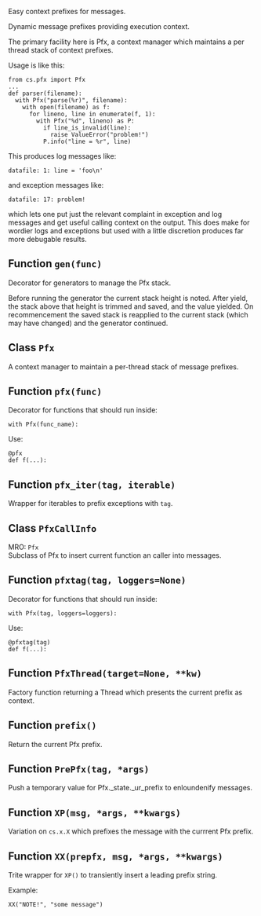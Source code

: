 Easy context prefixes for messages.


Dynamic message prefixes providing execution context.

The primary facility here is Pfx,
a context manager which maintains a per thread stack of context prefixes.

Usage is like this:

    from cs.pfx import Pfx
    ...
    def parser(filename):
      with Pfx("parse(%r)", filename):
        with open(filename) as f:
          for lineno, line in enumerate(f, 1):
            with Pfx("%d", lineno) as P:
              if line_is_invalid(line):
                raise ValueError("problem!")
              P.info("line = %r", line)

This produces log messages like:

    datafile: 1: line = 'foo\n'

and exception messages like:

    datafile: 17: problem!

which lets one put just the relevant complaint in exception and log
messages and get useful calling context on the output.
This does make for wordier logs and exceptions
but used with a little discretion produces far more debugable results.

## Function `gen(func)`

Decorator for generators to manage the Pfx stack.

Before running the generator the current stack height is
noted.  After yield, the stack above that height is trimmed
and saved, and the value yielded.  On recommencement the saved
stack is reapplied to the current stack (which may have
changed) and the generator continued.

## Class `Pfx`

A context manager to maintain a per-thread stack of message prefixes.

## Function `pfx(func)`

Decorator for functions that should run inside:

    with Pfx(func_name):

Use:

    @pfx
    def f(...):

## Function `pfx_iter(tag, iterable)`

Wrapper for iterables to prefix exceptions with `tag`.

## Class `PfxCallInfo`

MRO: `Pfx`  
Subclass of Pfx to insert current function an caller into messages.

## Function `pfxtag(tag, loggers=None)`

Decorator for functions that should run inside:

    with Pfx(tag, loggers=loggers):

Use:

    @pfxtag(tag)
    def f(...):

## Function `PfxThread(target=None, **kw)`

Factory function returning a Thread
which presents the current prefix as context.

## Function `prefix()`

Return the current Pfx prefix.

## Function `PrePfx(tag, *args)`

Push a temporary value for Pfx._state._ur_prefix to enloundenify messages.

## Function `XP(msg, *args, **kwargs)`

Variation on `cs.x.X`
which prefixes the message with the currrent Pfx prefix.

## Function `XX(prepfx, msg, *args, **kwargs)`

Trite wrapper for `XP()` to transiently insert a leading prefix string.

Example:

    XX("NOTE!", "some message")
